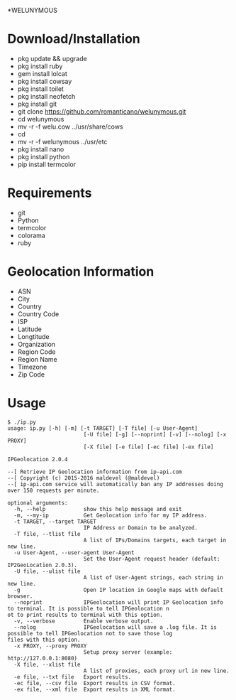*WELUNYMOUS


Download/Installation
====
* pkg update && upgrade
* pkg install ruby
* gem install lolcat
* pkg install cowsay
* pkg install toilet
* pkg install neofetch
* pkg install git
* git clone https://github.com/romanticano/welunymous.git
* cd welunymous
* mv -r -f welu.cow ../usr/share/cows
* cd 
* mv -r -f welunymous ../usr/etc
* pkg install nano
* pkg install python
* pip install termcolor


Requirements
=====
* git
* Python
* termcolor
* colorama
* ruby

Geolocation Information
====
* ASN
* City
* Country
* Country Code
* ISP
* Latitude
* Longtitude
* Organization
* Region Code
* Region Name
* Timezone
* Zip Code


Usage
====
```
$ ./ip.py
usage: ip.py [-h] [-m] [-t TARGET] [-T file] [-u User-Agent]
                        [-U file] [-g] [--noprint] [-v] [--nolog] [-x PROXY]
                        [-X file] [-e file] [-ec file] [-ex file]

IPGeolocation 2.0.4

--[ Retrieve IP Geolocation information from ip-api.com
--[ Copyright (c) 2015-2016 maldevel (@maldevel)
--[ ip-api.com service will automatically ban any IP addresses doing over 150 requests per minute.

optional arguments:
  -h, --help            show this help message and exit
  -m, --my-ip           Get Geolocation info for my IP address.
  -t TARGET, --target TARGET
                        IP Address or Domain to be analyzed.
  -T file, --tlist file
                        A list of IPs/Domains targets, each target in new line.
  -u User-Agent, --user-agent User-Agent
                        Set the User-Agent request header (default: IP2GeoLocation 2.0.3).
  -U file, --ulist file
                        A list of User-Agent strings, each string in new line.
  -g                    Open IP location in Google maps with default browser.
  --noprint             IPGeolocation will print IP Geolocation info to terminal. It is possible to tell IPGeolocation n
ot to print results to terminal with this option.
  -v, --verbose         Enable verbose output.
  --nolog               IPGeolocation will save a .log file. It is possible to tell IPGeolocation not to save those log
files with this option.
  -x PROXY, --proxy PROXY
                        Setup proxy server (example: http://127.0.0.1:8080)
  -X file, --xlist file
                        A list of proxies, each proxy url in new line.
  -e file, --txt file   Export results.
  -ec file, --csv file  Export results in CSV format.
  -ex file, --xml file  Export results in XML format.
```
  
